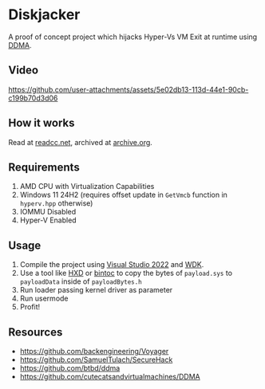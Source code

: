 # Diskjacker
A proof of concept project which hijacks Hyper-Vs VM Exit at runtime using [DDMA](https://github.com/btbd/ddma).

## Video

https://github.com/user-attachments/assets/5e02db13-113d-44e1-90cb-c199b70d3d06

## How it works

Read at [readcc.net](https://readcc.net/posts/runtimehypervhijacking/), archived at [archive.org](https://web.archive.org/web/20250000000000*/https://readcc.net/posts/runtimehypervhijacking/).

## Requirements
1. AMD CPU with Virtualization Capabilities
2. Windows 11 24H2 (requires offset update in `GetVmcb` function in `hyperv.hpp` otherwise)
3. IOMMU Disabled
4. Hyper-V Enabled


## Usage
1. Compile the project using [Visual Studio 2022](https://visualstudio.microsoft.com/) and [WDK](https://learn.microsoft.com/en-us/windows-hardware/drivers/download-the-wdk).
2. Use a tool like [HXD](https://mh-nexus.de/en/hxd/) or [bintoc](https://github.com/klyhthwy/bintoc/tree/master) to copy the bytes of `payload.sys` to `payloadData` inside of `payloadBytes.h`
3. Run loader passing kernel driver as parameter
4. Run usermode
5. Profit!

## Resources
- https://github.com/backengineering/Voyager
- https://github.com/SamuelTulach/SecureHack
- https://github.com/btbd/ddma
- https://github.com/cutecatsandvirtualmachines/DDMA
